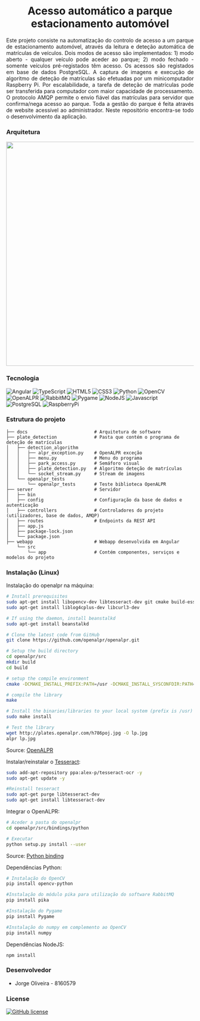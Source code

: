 <h1 align="center">Acesso automático a parque estacionamento automóvel</h1>

<p  align="justify">Este projeto consiste na automatização do controlo de acesso a um parque de estacionamento automóvel, através da leitura e deteção automática de matrículas de veículos. Dois modos de acesso são implementados: 1) modo aberto - qualquer veículo pode aceder ao parque; 2) modo fechado - somente veículos pré-registados têm acesso. Os acessos são registados em base de dados PostgreSQL. A captura de imagens e execução de algoritmo de deteção de matrículas são efetuadas por um minicomputador Raspberry Pi. Por escalabilidade, a tarefa de deteção de matrículas pode ser transferida para computador com maior capacidade de processamento. O protocolo AMQP permite o envio fiável das matrículas para servidor que confirma/nega acesso ao parque. Toda a gestão do parque é feita através de website acessível ao administrador.
Neste repositório encontra-se todo o desenvolvimento da aplicação.</p>

### Arquitetura

<img src="https://github.com/jdro10/ESTG-PF-AcessoAutomaticoParqueAutomovel/blob/master/docs/software_architecture.png" width="600" height="600" />


### Tecnologia

![Angular](https://img.shields.io/badge/Angular-DD0031?style=for-the-badge&logo=angular&logoColor=white)
![TypeScript](https://img.shields.io/badge/typescript-%23007ACC.svg?style=for-the-badge&logo=typescript&logoColor=white)
![HTML5](https://img.shields.io/badge/html5-%23E34F26.svg?style=for-the-badge&logo=html5&logoColor=white)
![CSS3](https://img.shields.io/badge/css3-%231572B6.svg?style=for-the-badge&logo=css3&logoColor=white)
![Python](https://img.shields.io/badge/Python-3776AB?style=for-the-badge&logo=python&logoColor=white)
![OpenCV](https://img.shields.io/badge/OpenCV-27338e?style=for-the-badge&logo=OpenCV&logoColor=white)
![OpenALPR](https://img.shields.io/badge/-OpenALPR-blue?style=for-the-badge)
![RabbitMQ](https://img.shields.io/badge/rabbitmq-%23FF6600.svg?&style=for-the-badge&logo=rabbitmq&logoColor=white)
![Pygame](https://img.shields.io/badge/-Pygame-yellow?style=for-the-badge&logo=python)
![NodeJS](https://img.shields.io/badge/Node.js-339933?style=for-the-badge&logo=nodedotjs&logoColor=white)
![Javascript](https://img.shields.io/badge/JavaScript-F7DF1E?style=for-the-badge&logo=javascript&logoColor=black)
![PostgreSQL](https://img.shields.io/badge/PostgreSQL-316192?style=for-the-badge&logo=postgresql&logoColor=white)
![RaspberryPi](https://img.shields.io/badge/RASPBERRY%20PI-C51A4A.svg?&style=for-the-badge&logo=raspberry%20pi&logoColor=white)

### Estrutura do projeto

```
├── docs                         # Arquitetura de software
├── plate_detection              # Pasta que contém o programa de deteção de matrículas
│   ├── detection_algorithm
│   │   ├── alpr_exception.py    # OpenALPR exceção
│   │   ├── menu.py              # Menu do programa
│   │   ├── park_access.py       # Semáforo visual
│   │   ├── plate_detection.py   # Algoritmo deteção de matrículas
│   │   └── socket_stream.py     # Stream de imagens
│   └── openalpr_tests
│       └── openalpr_tests       # Teste biblioteca OpenALPR
├── server                       # Servidor
│   ├── bin
│   ├── config                   # Configuração da base de dados e autenticação
│   ├── controllers              # Controladores do projeto (utilizadores, base de dados, AMQP)
│   ├── routes                   # Endpoints da REST API
│   ├── app.js
│   ├── package-lock.json
│   └── package.json
├── webapp                       # Webapp desenvolvida em Angular
    └── src
        └── app                  # Contém componentes, serviços e modelos do projeto
```

### Instalação (Linux)

Instalação do openalpr na máquina:

```sh
# Install prerequisites
sudo apt-get install libopencv-dev libtesseract-dev git cmake build-essential libleptonica-dev
sudo apt-get install liblog4cplus-dev libcurl3-dev

# If using the daemon, install beanstalkd
sudo apt-get install beanstalkd

# Clone the latest code from GitHub
git clone https://github.com/openalpr/openalpr.git

# Setup the build directory
cd openalpr/src
mkdir build
cd build

# setup the compile environment
cmake -DCMAKE_INSTALL_PREFIX:PATH=/usr -DCMAKE_INSTALL_SYSCONFDIR:PATH=/etc ..

# compile the library
make

# Install the binaries/libraries to your local system (prefix is /usr)
sudo make install

# Test the library
wget http://plates.openalpr.com/h786poj.jpg -O lp.jpg
alpr lp.jpg
```

Source: [OpenALPR](http://doc.openalpr.com/opensource.html#compiling-openalpr)

Instalar/reinstalar o [Tesseract](https://github.com/tesseract-ocr/tesseract):

```sh
sudo add-apt-repository ppa:alex-p/tesseract-ocr -y
sudo apt-get update -y

#Reinstall tesseract
sudo apt-get purge libtesseract-dev
sudo apt-get install libtesseract-dev
```

Integrar o OpenALPR:

```sh
# Aceder a pasta do openalpr
cd openalpr/src/bindings/python

# Executar
python setup.py install --user
```
Source: [Python binding](https://github.com/openalpr/openalpr/wiki/Integrating-OpenALPR)

Dependências Python:

```sh
# Instalação do OpenCV
pip install opencv-python

#Instalação do módulo pika para utilização do software RabbitMQ
pip install pika

#Instalação do Pygame
pip install Pygame

#Instalação do numpy em complemento ao OpenCV
pip install numpy
```

Dependências NodeJS:
```
npm install
```

### Desenvolvedor

* Jorge Oliveira - 8160579

### License
[![GitHub license](https://img.shields.io/github/license/Naereen/StrapDown.js.svg)](https://github.com/jdro10/ESTG-PF-AcessoAutomaticoParqueAutomovel/blob/master/LICENSE)
